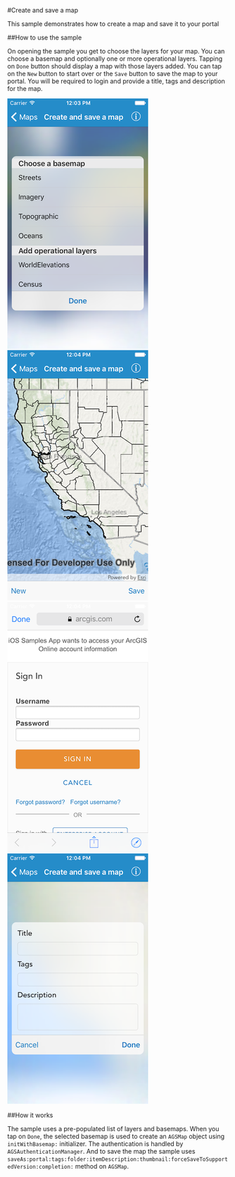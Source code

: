 #Create and save a map

This sample demonstrates how to create a map and save it to your portal

##How to use the sample

On opening the sample you get to choose the layers for your map. You can choose a basemap and optionally one or more operational layers. Tapping on `Done` button should display a map with those layers added. You can tap on the `New` button to start over or the `Save` button to save the map to your portal. You will be required to login and provide a title, tags and description for the map.

![](image1.png)
![](image2.png)
![](image3.png)
![](image4.png)

##How it works

The sample uses a pre-populated list of layers and basemaps. When you tap on `Done`, the selected basemap is used to create an `AGSMap` object using `initWithBasemap:` initializer. The authentication is handled by `AGSAuthenticationManager`. And to save the map the sample uses `saveAs:portal:tags:folder:itemDescription:thumbnail:forceSaveToSupportedVersion:completion:` method on `AGSMap`.



